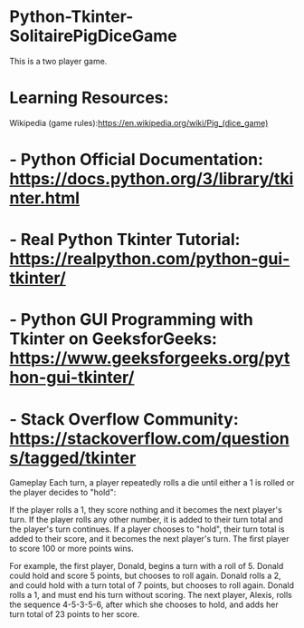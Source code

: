 # Python-Tkinter-SolitairePigDiceGame
This is a two player game.

# Learning Resources:
Wikipedia (game rules):https://en.wikipedia.org/wiki/Pig_(dice_game)
# - Python Official Documentation: https://docs.python.org/3/library/tkinter.html
# - Real Python Tkinter Tutorial: https://realpython.com/python-gui-tkinter/
# - Python GUI Programming with Tkinter on GeeksforGeeks: https://www.geeksforgeeks.org/python-gui-tkinter/
# - Stack Overflow Community: https://stackoverflow.com/questions/tagged/tkinter


Gameplay
Each turn, a player repeatedly rolls a die until either a 1 is rolled or the player decides to "hold":

If the player rolls a 1, they score nothing and it becomes the next player's turn.
If the player rolls any other number, it is added to their turn total and the player's turn continues.
If a player chooses to "hold", their turn total is added to their score, and it becomes the next player's turn.
The first player to score 100 or more points wins.

For example, the first player, Donald, begins a turn with a roll of 5. Donald could hold and score 5 points, but chooses to roll again. Donald rolls a 2, and could hold with a turn total of 7 points, but chooses to roll again. Donald rolls a 1, and must end his turn without scoring. The next player, Alexis, rolls the sequence 4-5-3-5-6, after which she chooses to hold, and adds her turn total of 23 points to her score.


